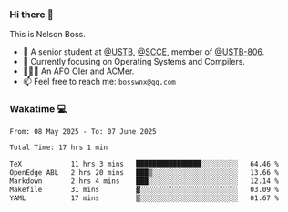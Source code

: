 ### Hi there 👋

<!--
**bosswnx/bosswnx** is a ✨ _special_ ✨ repository because its `README.md` (this file) appears on your GitHub profile.

Here are some ideas to get you started:

- 🔭 I’m currently working on ...
- 🌱 I’m currently learning ...
- 👯 I’m looking to collaborate on ...
- 🤔 I’m looking for help with ...
- 💬 Ask me about ...
- 📫 How to reach me: ...
- 😄 Pronouns: ...
- ⚡ Fun fact: ...
-->

This is Nelson Boss.

- 🏫 A senior student at [@USTB](https://www.ustb.edu.cn/), [@SCCE](https://scce.ustb.edu.cn/), member of [@USTB-806](https://ustb-806.github.io/).
- 🌱 Currently focusing on Operating Systems and Compilers.
- 🧑🏻‍💻 An AFO OIer and ACMer.
- 📫 Feel free to reach me: `bosswnx@qq.com`

### Wakatime 💻

<!--START_SECTION:waka-->

```txt
From: 08 May 2025 - To: 07 June 2025

Total Time: 17 hrs 1 min

TeX            11 hrs 3 mins   ████████████████░░░░░░░░░   64.46 %
OpenEdge ABL   2 hrs 20 mins   ███▒░░░░░░░░░░░░░░░░░░░░░   13.66 %
Markdown       2 hrs 4 mins    ███░░░░░░░░░░░░░░░░░░░░░░   12.14 %
Makefile       31 mins         ▓░░░░░░░░░░░░░░░░░░░░░░░░   03.09 %
YAML           17 mins         ▒░░░░░░░░░░░░░░░░░░░░░░░░   01.67 %
```

<!--END_SECTION:waka-->
